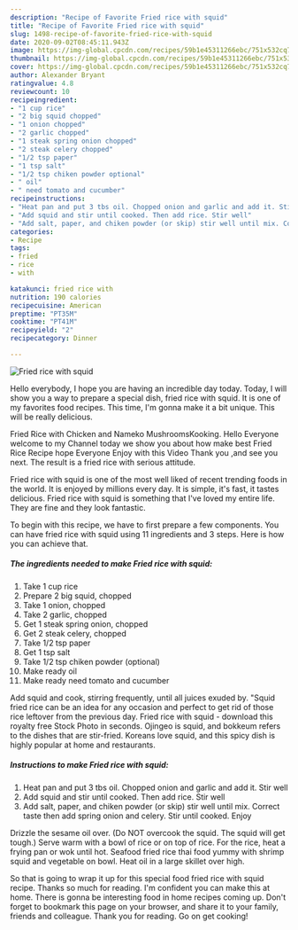 ```yaml
---
description: "Recipe of Favorite Fried rice with squid"
title: "Recipe of Favorite Fried rice with squid"
slug: 1498-recipe-of-favorite-fried-rice-with-squid
date: 2020-09-02T08:45:11.943Z
image: https://img-global.cpcdn.com/recipes/59b1e45311266ebc/751x532cq70/fried-rice-with-squid-recipe-main-photo.jpg
thumbnail: https://img-global.cpcdn.com/recipes/59b1e45311266ebc/751x532cq70/fried-rice-with-squid-recipe-main-photo.jpg
cover: https://img-global.cpcdn.com/recipes/59b1e45311266ebc/751x532cq70/fried-rice-with-squid-recipe-main-photo.jpg
author: Alexander Bryant
ratingvalue: 4.8
reviewcount: 10
recipeingredient:
- "1 cup rice"
- "2 big squid chopped"
- "1 onion chopped"
- "2 garlic chopped"
- "1 steak spring onion chopped"
- "2 steak celery chopped"
- "1/2 tsp paper"
- "1 tsp salt"
- "1/2 tsp chiken powder optional"
- " oil"
- " need tomato and cucumber"
recipeinstructions:
- "Heat pan and put 3 tbs oil. Chopped onion and garlic and add it. Stir well"
- "Add squid and stir until cooked. Then add rice. Stir well"
- "Add salt, paper, and chiken powder (or skip) stir well until mix. Correct taste then add spring onion and celery. Stir until cooked. Enjoy"
categories:
- Recipe
tags:
- fried
- rice
- with

katakunci: fried rice with 
nutrition: 190 calories
recipecuisine: American
preptime: "PT35M"
cooktime: "PT41M"
recipeyield: "2"
recipecategory: Dinner

---
```



![Fried rice with squid](https://img-global.cpcdn.com/recipes/59b1e45311266ebc/751x532cq70/fried-rice-with-squid-recipe-main-photo.jpg)

Hello everybody, I hope you are having an incredible day today. Today, I will show you a way to prepare a special dish, fried rice with squid. It is one of my favorites food recipes. This time, I'm gonna make it a bit unique. This will be really delicious.

Fried Rice with Chicken and Nameko MushroomsKooking. Hello Everyone welcome to my Channel today we show you about how make best Fried Rice Recipe hope Everyone Enjoy with this Video Thank you ,and see you next. The result is a fried rice with serious attitude.

Fried rice with squid is one of the most well liked of recent trending foods in the world. It is enjoyed by millions every day. It is simple, it's fast, it tastes delicious. Fried rice with squid is something that I've loved my entire life. They are fine and they look fantastic.


To begin with this recipe, we have to first prepare a few components. You can have fried rice with squid using 11 ingredients and 3 steps. Here is how you can achieve that.

<!--inarticleads1-->

##### The ingredients needed to make Fried rice with squid:

1. Take 1 cup rice
1. Prepare 2 big squid, chopped
1. Take 1 onion, chopped
1. Take 2 garlic, chopped
1. Get 1 steak spring onion, chopped
1. Get 2 steak celery, chopped
1. Take 1/2 tsp paper
1. Get 1 tsp salt
1. Take 1/2 tsp chiken powder (optional)
1. Make ready  oil
1. Make ready  need tomato and cucumber


Add squid and cook, stirring frequently, until all juices exuded by. &#34;Squid fried rice can be an idea for any occasion and perfect to get rid of those rice leftover from the previous day. Fried rice with squid - download this royalty free Stock Photo in seconds. Ojingeo is squid, and bokkeum refers to the dishes that are stir-fried. Koreans love squid, and this spicy dish is highly popular at home and restaurants. 

<!--inarticleads2-->

##### Instructions to make Fried rice with squid:

1. Heat pan and put 3 tbs oil. Chopped onion and garlic and add it. Stir well
1. Add squid and stir until cooked. Then add rice. Stir well
1. Add salt, paper, and chiken powder (or skip) stir well until mix. Correct taste then add spring onion and celery. Stir until cooked. Enjoy


Drizzle the sesame oil over. (Do NOT overcook the squid. The squid will get tough.) Serve warm with a bowl of rice or on top of rice. For the rice, heat a frying pan or wok until hot. Seafood fried rice thai food yummy with shrimp squid and vegetable on bowl. Heat oil in a large skillet over high. 

So that is going to wrap it up for this special food fried rice with squid recipe. Thanks so much for reading. I'm confident you can make this at home. There is gonna be interesting food in home recipes coming up. Don't forget to bookmark this page on your browser, and share it to your family, friends and colleague. Thank you for reading. Go on get cooking!
